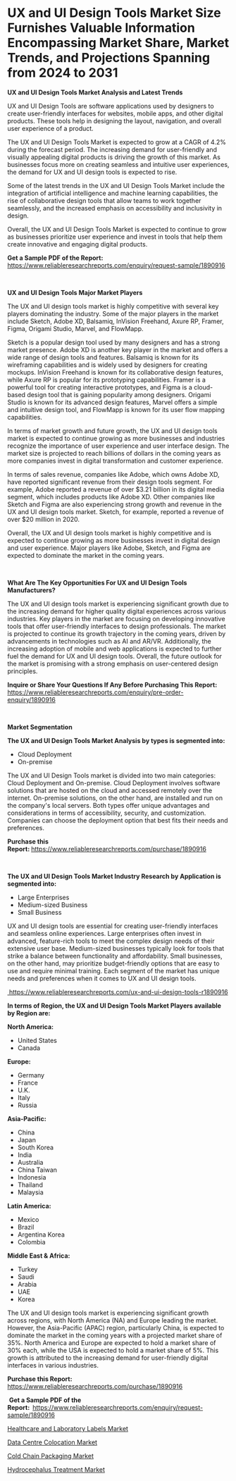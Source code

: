 <p><h1>UX and UI Design Tools Market Size Furnishes Valuable Information Encompassing Market Share, Market Trends, and Projections Spanning from 2024 to 2031</h1></p><p><strong>UX and UI Design Tools Market Analysis and Latest Trends</strong></p>
<p><p>UX and UI Design Tools are software applications used by designers to create user-friendly interfaces for websites, mobile apps, and other digital products. These tools help in designing the layout, navigation, and overall user experience of a product.</p><p>The UX and UI Design Tools Market is expected to grow at a CAGR of 4.2% during the forecast period. The increasing demand for user-friendly and visually appealing digital products is driving the growth of this market. As businesses focus more on creating seamless and intuitive user experiences, the demand for UX and UI design tools is expected to rise.</p><p>Some of the latest trends in the UX and UI Design Tools Market include the integration of artificial intelligence and machine learning capabilities, the rise of collaborative design tools that allow teams to work together seamlessly, and the increased emphasis on accessibility and inclusivity in design.</p><p>Overall, the UX and UI Design Tools Market is expected to continue to grow as businesses prioritize user experience and invest in tools that help them create innovative and engaging digital products.</p></p>
<p><strong>Get a Sample PDF of the Report:&nbsp;</strong> <a href="https://www.reliableresearchreports.com/enquiry/request-sample/1890916">https://www.reliableresearchreports.com/enquiry/request-sample/1890916</a></p>
<p>&nbsp;</p>
<p><strong>UX and UI Design Tools Major Market Players</strong></p>
<p><p>The UX and UI design tools market is highly competitive with several key players dominating the industry. Some of the major players in the market include Sketch, Adobe XD, Balsamiq, InVision Freehand, Axure RP, Framer, Figma, Origami Studio, Marvel, and FlowMapp.</p><p>Sketch is a popular design tool used by many designers and has a strong market presence. Adobe XD is another key player in the market and offers a wide range of design tools and features. Balsamiq is known for its wireframing capabilities and is widely used by designers for creating mockups. InVision Freehand is known for its collaborative design features, while Axure RP is popular for its prototyping capabilities. Framer is a powerful tool for creating interactive prototypes, and Figma is a cloud-based design tool that is gaining popularity among designers. Origami Studio is known for its advanced design features, Marvel offers a simple and intuitive design tool, and FlowMapp is known for its user flow mapping capabilities.</p><p>In terms of market growth and future growth, the UX and UI design tools market is expected to continue growing as more businesses and industries recognize the importance of user experience and user interface design. The market size is projected to reach billions of dollars in the coming years as more companies invest in digital transformation and customer experience.</p><p>In terms of sales revenue, companies like Adobe, which owns Adobe XD, have reported significant revenue from their design tools segment. For example, Adobe reported a revenue of over $3.21 billion in its digital media segment, which includes products like Adobe XD. Other companies like Sketch and Figma are also experiencing strong growth and revenue in the UX and UI design tools market. Sketch, for example, reported a revenue of over $20 million in 2020.</p><p>Overall, the UX and UI design tools market is highly competitive and is expected to continue growing as more businesses invest in digital design and user experience. Major players like Adobe, Sketch, and Figma are expected to dominate the market in the coming years.</p></p>
<p>&nbsp;</p>
<p><strong>What Are The Key Opportunities For UX and UI Design Tools Manufacturers?</strong></p>
<p><p>The UX and UI design tools market is experiencing significant growth due to the increasing demand for higher quality digital experiences across various industries. Key players in the market are focusing on developing innovative tools that offer user-friendly interfaces to design professionals. The market is projected to continue its growth trajectory in the coming years, driven by advancements in technologies such as AI and AR/VR. Additionally, the increasing adoption of mobile and web applications is expected to further fuel the demand for UX and UI design tools. Overall, the future outlook for the market is promising with a strong emphasis on user-centered design principles.</p></p>
<p><strong>Inquire or Share Your Questions If Any Before Purchasing This Report:</strong> <a href="https://www.reliableresearchreports.com/enquiry/pre-order-enquiry/1890916">https://www.reliableresearchreports.com/enquiry/pre-order-enquiry/1890916</a></p>
<p>&nbsp;</p>
<p><strong>Market Segmentation</strong></p>
<p><strong>The UX and UI Design Tools Market Analysis by types is segmented into:</strong></p>
<p><ul><li>Cloud Deployment</li><li>On-premise</li></ul></p>
<p><p>The UX and UI Design Tools market is divided into two main categories: Cloud Deployment and On-premise. Cloud Deployment involves software solutions that are hosted on the cloud and accessed remotely over the internet. On-premise solutions, on the other hand, are installed and run on the company's local servers. Both types offer unique advantages and considerations in terms of accessibility, security, and customization. Companies can choose the deployment option that best fits their needs and preferences.</p></p>
<p><strong>Purchase this Report:&nbsp;</strong><a href="https://www.reliableresearchreports.com/purchase/1890916">https://www.reliableresearchreports.com/purchase/1890916</a></p>
<p>&nbsp;</p>
<p><strong>The UX and UI Design Tools Market Industry Research by Application is segmented into:</strong></p>
<p><ul><li>Large Enterprises</li><li>Medium-sized Business</li><li>Small Business</li></ul></p>
<p><p>UX and UI design tools are essential for creating user-friendly interfaces and seamless online experiences. Large enterprises often invest in advanced, feature-rich tools to meet the complex design needs of their extensive user base. Medium-sized businesses typically look for tools that strike a balance between functionality and affordability. Small businesses, on the other hand, may prioritize budget-friendly options that are easy to use and require minimal training. Each segment of the market has unique needs and preferences when it comes to UX and UI design tools.</p></p>
<p><a href="https://www.reliableresearchreports.com/ux-and-ui-design-tools-r1890916">&nbsp;https://www.reliableresearchreports.com/ux-and-ui-design-tools-r1890916</a></p>
<p><strong>In terms of Region, the UX and UI Design Tools Market Players available by Region are:</strong></p>
<p>
    <p> <strong> North America: </strong>
        <ul>
            <li>United States</li>
            <li>Canada</li>
        </ul>
        </p> 
    <p> <strong> Europe: </strong>
        <ul>
            <li>Germany</li>
            <li>France</li>
            <li>U.K.</li>
            <li>Italy</li>
            <li>Russia</li>
        </ul>
        </p> 
    <p> <strong> Asia-Pacific: </strong>
        <ul>
            <li>China</li>
            <li>Japan</li>
            <li>South Korea</li>
            <li>India</li>
            <li>Australia</li>
            <li>China Taiwan</li>
            <li>Indonesia</li>
            <li>Thailand</li>
            <li>Malaysia</li>
        </ul>
        </p> 
    <p> <strong> Latin America: </strong>
        <ul>
            <li>Mexico</li>
            <li>Brazil</li>
            <li>Argentina Korea</li>
            <li>Colombia</li>
        </ul>
        </p> 
    <p> <strong> Middle East & Africa: </strong>
        <ul>
            <li>Turkey</li>
            <li>Saudi</li>
            <li>Arabia</li>
            <li>UAE</li>
            <li>Korea</li>
        </ul>
    </p>
    </p>
<p><p>The UX and UI design tools market is experiencing significant growth across regions, with North America (NA) and Europe leading the market. However, the Asia-Pacific (APAC) region, particularly China, is expected to dominate the market in the coming years with a projected market share of 35%. North America and Europe are expected to hold a market share of 30% each, while the USA is expected to hold a market share of 5%. This growth is attributed to the increasing demand for user-friendly digital interfaces in various industries.</p></p>
<p><strong>Purchase this Report: </strong><a href="https://www.reliableresearchreports.com/purchase/1890916">https://www.reliableresearchreports.com/purchase/1890916</a></p>
<p>&nbsp;<strong>Get a Sample PDF of the Report:&nbsp;&nbsp;</strong><a href="https://www.reliableresearchreports.com/enquiry/request-sample/1890916">https://www.reliableresearchreports.com/enquiry/request-sample/1890916</a></p>
<p><strong></strong></p>
<p><p><a href="https://www.linkedin.com/pulse/global-healthcare-laboratory-labels-market-exploring-share-trends-yjzcf">Healthcare and Laboratory Labels Market</a></p><p><a href="https://github.com/nathandecarvalho/Market-Research-Report-List-4/blob/main/data-centre-colocation-market.md">Data Centre Colocation Market</a></p><p><a href="https://www.linkedin.com/pulse/cold-chain-packaging-market-size-share-analysis-growth-trends-zp0bf">Cold Chain Packaging Market</a></p><p><a href="https://github.com/JosephWillisbXXgf/Market-Research-Report-List-1/blob/main/hydrocephalus-treatment-market.md">Hydrocephalus Treatment Market</a></p></p>